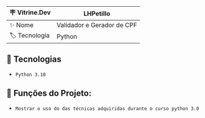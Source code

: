 | 🪧 Vitrine.Dev |    LHPetillo |
| -------------  | --- |
| ✨ Nome        | Validador e Gerador de CPF 
| 🏷️ Tecnologia | Python

## 🔨 Tecnologias

- ``Python 3.10``
 
## 🔨 Funções do Projeto:

- ``Mostrar o uso do das técnicas adquiridas durante o curso python 3.0``

  
